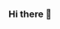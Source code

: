 ### Hi there 👋

<!--
**mgomezv26/mgomezv26** is a ✨ _special_ ✨ repository because its `README.md` (this file) appears on your GitHub profile.



- 👋 I' am Mónica Gómez
- 🔭 I’m currently working as a data scientist in the energy sector
- 🌱 I’m currently studying the Master Data Science and Business Analytics at IMF Smart Education.
- 👯 I’m looking to collaborate on ...
- 🤔 I’m looking for help with ...
- 💬 Ask me about ...
- 📫 How to reach me: ...
- 😄 Pronouns: ...
- ⚡ Fun fact: ...
-->
